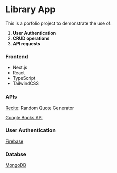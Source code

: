 # Library App

This is a porfolio project to demonstrate the use of:

1. **User Authentication**
2. **CRUD operations**
3. **API requests**

### Frontend

- Next.js
- React
- TypeScript
- TailwindCSS

### APIs

[Recite](https://github.com/Sumansourabh14/recite?tab=readme-ov-file#api-response-example): Random Quote Generator

[Google Books API](https://developers.google.com/books)

### User Authentication

[Firebase](https://firebase.google.com/)

### Databse

[MongoDB](https://www.mongodb.com/)
